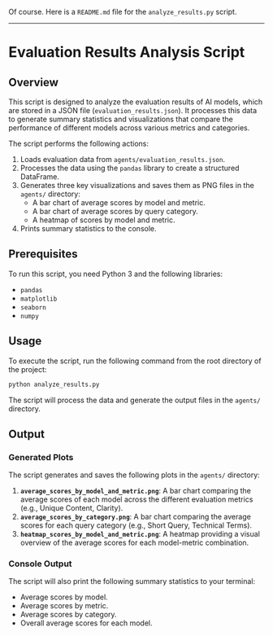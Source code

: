 
Of course. Here is a `README.md` file for the `analyze_results.py` script.

---

# Evaluation Results Analysis Script

## Overview

This script is designed to analyze the evaluation results of AI models, which are stored in a JSON file (`evaluation_results.json`). It processes this data to generate summary statistics and visualizations that compare the performance of different models across various metrics and categories.

The script performs the following actions:
1.  Loads evaluation data from `agents/evaluation_results.json`.
2.  Processes the data using the `pandas` library to create a structured DataFrame.
3.  Generates three key visualizations and saves them as PNG files in the `agents/` directory:
    *   A bar chart of average scores by model and metric.
    *   A bar chart of average scores by query category.
    *   A heatmap of scores by model and metric.
4.  Prints summary statistics to the console.

## Prerequisites

To run this script, you need Python 3 and the following libraries:
*   `pandas`
*   `matplotlib`
*   `seaborn`
*   `numpy`


## Usage

To execute the script, run the following command from the root directory of the project:

```bash
python analyze_results.py
```

The script will process the data and generate the output files in the `agents/` directory.

## Output

### Generated Plots

The script generates and saves the following plots in the `agents/` directory:

1.  **`average_scores_by_model_and_metric.png`**: A bar chart comparing the average scores of each model across the different evaluation metrics (e.g., Unique Content, Clarity).
2.  **`average_scores_by_category.png`**: A bar chart comparing the average scores for each query category (e.g., Short Query, Technical Terms).
3.  **`heatmap_scores_by_model_and_metric.png`**: A heatmap providing a visual overview of the average scores for each model-metric combination.

### Console Output

The script will also print the following summary statistics to your terminal:
*   Average scores by model.
*   Average scores by metric.
*   Average scores by category.
*   Overall average scores for each model.
